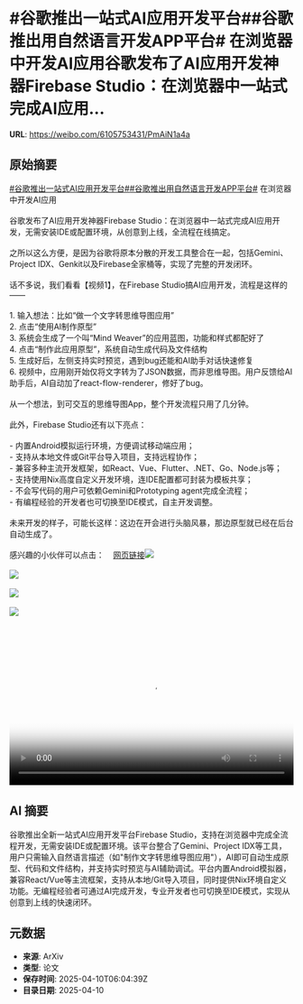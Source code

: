 # #谷歌推出一站式AI应用开发平台##谷歌推出用自然语言开发APP平台# 在浏览器中开发AI应用谷歌发布了AI应用开发神器Firebase Studio：在浏览器中一站式完成AI应用...

**URL**: https://weibo.com/6105753431/PmAiN1a4a

## 原始摘要

<a href="https://m.weibo.cn/search?containerid=231522type%3D1%26t%3D10%26q%3D%23%E8%B0%B7%E6%AD%8C%E6%8E%A8%E5%87%BA%E4%B8%80%E7%AB%99%E5%BC%8FAI%E5%BA%94%E7%94%A8%E5%BC%80%E5%8F%91%E5%B9%B3%E5%8F%B0%23&amp;extparam=%23%E8%B0%B7%E6%AD%8C%E6%8E%A8%E5%87%BA%E4%B8%80%E7%AB%99%E5%BC%8FAI%E5%BA%94%E7%94%A8%E5%BC%80%E5%8F%91%E5%B9%B3%E5%8F%B0%23" data-hide=""><span class="surl-text">#谷歌推出一站式AI应用开发平台#</span></a><a href="https://m.weibo.cn/search?containerid=231522type%3D1%26t%3D10%26q%3D%23%E8%B0%B7%E6%AD%8C%E6%8E%A8%E5%87%BA%E7%94%A8%E8%87%AA%E7%84%B6%E8%AF%AD%E8%A8%80%E5%BC%80%E5%8F%91APP%E5%B9%B3%E5%8F%B0%23&amp;extparam=%23%E8%B0%B7%E6%AD%8C%E6%8E%A8%E5%87%BA%E7%94%A8%E8%87%AA%E7%84%B6%E8%AF%AD%E8%A8%80%E5%BC%80%E5%8F%91APP%E5%B9%B3%E5%8F%B0%23" data-hide=""><span class="surl-text">#谷歌推出用自然语言开发APP平台#</span></a> 在浏览器中开发AI应用<br><br>谷歌发布了AI应用开发神器Firebase Studio：在浏览器中一站式完成AI应用开发，无需安装IDE或配置环境，从创意到上线，全流程在线搞定。<br><br>之所以这么方便，是因为谷歌将原本分散的开发工具整合在一起，包括Gemini、Project IDX、Genkit以及Firebase全家桶等，实现了完整的开发闭环。<br><br>话不多说，我们看看【视频1】，在Firebase Studio搞AI应用开发，流程是这样的——<br><br>1. 输入想法：比如“做一个文字转思维导图应用”<br>2. 点击“使用AI制作原型”<br>3. 系统会生成了一个叫“Mind Weaver”的应用蓝图，功能和样式都配好了<br>4. 点击“制作此应用原型”，系统自动生成代码及文件结构<br>5. 生成好后，左侧支持实时预览，遇到bug还能和AI助手对话快速修复<br>6. 视频中，应用刚开始仅将文字转为了JSON数据，而非思维导图。用户反馈给AI助手后，AI自动加了react-flow-renderer，修好了bug。<br><br>从一个想法，到可交互的思维导图App，整个开发流程只用了几分钟。<br><br>此外，Firebase Studio还有以下亮点：<br><br>- 内置Android模拟运行环境，方便调试移动端应用；<br>- 支持从本地文件或Git平台导入项目，支持远程协作；<br>- 兼容多种主流开发框架，如React、Vue、Flutter、.NET、Go、Node.js等；<br>- 支持使用Nix高度自定义开发环境，连IDE配置都可封装为模板共享；<br>- 不会写代码的用户可依赖Gemini和Prototyping agent完成全流程；<br>- 有编程经验的开发者也可切换至IDE模式，自主开发调整。<br><br>未来开发的样子，可能长这样：这边在开会进行头脑风暴，那边原型就已经在后台自动生成了。<br><br>感兴趣的小伙伴可以点击：<a href="https://weibo.cn/sinaurl?u=https%3A%2F%2Ffirebase.studio%2F" data-hide=""><span class="url-icon"><img style="width: 1rem;height: 1rem" src="https://h5.sinaimg.cn/upload/2015/09/25/3/timeline_card_small_web_default.png" referrerpolicy="no-referrer"></span><span class="surl-text">网页链接</span></a><img style="" src="https://tvax2.sinaimg.cn/large/006Fd7o3ly1i0bi19l0aij31c00u0t9z.jpg" referrerpolicy="no-referrer"><br><br><img style="" src="https://tvax1.sinaimg.cn/large/006Fd7o3gy1i0bi0s7zmlj30zk0pg0xy.jpg" referrerpolicy="no-referrer"><br><br><img style="" src="https://tvax4.sinaimg.cn/large/006Fd7o3gy1i0bi0u1dcfj30zk0j4gy7.jpg" referrerpolicy="no-referrer"><br><br><img style="" src="https://tvax2.sinaimg.cn/large/006Fd7o3gy1i0bi0vi2vcj30zk0mjafv.jpg" referrerpolicy="no-referrer"><br><br><br clear="both"><div style="clear: both"></div><video controls="controls" poster="https://tvax1.sinaimg.cn/orj480/006Fd7o3ly1i0bi19o2wqj31c00u0t9z.jpg" style="width: 100%"><source src="https://f.video.weibocdn.com/o0/IeEUnWd8lx08nme5UdkI010412007sfX0E010.mp4?label=mp4_720p&amp;template=1152x720.25.0&amp;ori=0&amp;ps=1CwnkDw1GXwCQx&amp;Expires=1744268623&amp;ssig=l0cieSEqG4&amp;KID=unistore,video"><source src="https://f.video.weibocdn.com/o0/qJ2yrOc4lx08nme5wwGY010412003J2w0E010.mp4?label=mp4_hd&amp;template=768x480.25.0&amp;ori=0&amp;ps=1CwnkDw1GXwCQx&amp;Expires=1744268623&amp;ssig=LVaJ2yKIXo&amp;KID=unistore,video"><source src="https://f.video.weibocdn.com/o0/yTzk03XOlx08nme5nk9y010412002izK0E010.mp4?label=mp4_ld&amp;template=576x360.25.0&amp;ori=0&amp;ps=1CwnkDw1GXwCQx&amp;Expires=1744268623&amp;ssig=jfNhzEF3rn&amp;KID=unistore,video"><p>视频无法显示，请前往<a href="https://video.weibo.com/show?fid=1034%3A5153827452813335" target="_blank" rel="noopener noreferrer">微博视频</a>观看。</p></video>

## AI 摘要

谷歌推出全新一站式AI应用开发平台Firebase Studio，支持在浏览器中完成全流程开发，无需安装IDE或配置环境。该平台整合了Gemini、Project IDX等工具，用户只需输入自然语言描述（如"制作文字转思维导图应用"），AI即可自动生成原型、代码和文件结构，并支持实时预览与AI辅助调试。平台内置Android模拟器，兼容React/Vue等主流框架，支持从本地/Git导入项目，同时提供Nix环境自定义功能。无编程经验者可通过AI完成开发，专业开发者也可切换至IDE模式，实现从创意到上线的快速闭环。

## 元数据

- **来源**: ArXiv
- **类型**: 论文
- **保存时间**: 2025-04-10T06:04:39Z
- **目录日期**: 2025-04-10
